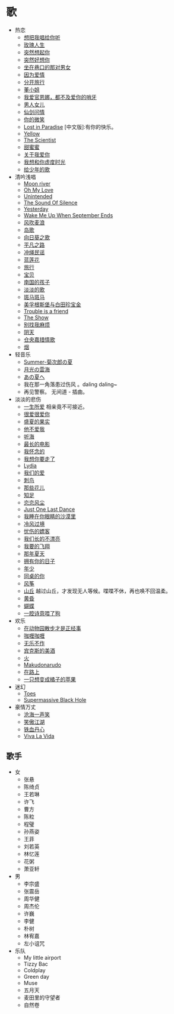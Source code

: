# 歌
* 热恋
  * [想把我唱给你听](in-love/want-to-intro-me-to-you-with-a-song.md)
  * [玫瑰人生](in-love/la-vie-en-rose.md)
  * [突然想起你](in-love/miss-you.md)
  * [突然好想你](in-love/sudden-miss-you.md)
  * [坐在巷口的那对男女](in-love/lover-site-in-load.md)
  * [因为爱情](in-love/because-of-love.md)
  * [分开旅行](in-love/part-to-travel.md)
  * [董小姐](in-love/miss-dong.md)
  * [我爱官恩娜，都不及爱你的哨牙](in-love/love-you-than-anyone.md)
  * [男人女儿](in-love/man-and-woman.md)
  * [仙剑问情](in-love/sword-ask-love.md)
  * [你的微笑](in-love/you-smile.md)
  * [Lost in Paradise](in-love/lost-in-paradise.md) [中文版]:有你的快乐。
  * [Yellow](in-love/yellow.md)
  * [The Scientist](in-love/scientist.md)
  * [甜蜜蜜](in-love/honey-sweet.md)
  * [关于我爱你](in-love/about-i-love-you.md)
  * [我想和你虚度时光](in-love/i-want-to-with-you-all-the-time.md)
  * [给少年的歌](in-love/write-to-young.md)
* 清吟浅唱
  * [Moon river](whisper/moon-river.md)
  * [Oh My Love](whisper/oh-my-love.md)
  * [Unintended](whisper/unintended.md)
  * [The Sound Of Silence](whisper/the-sound-of-silence.md)
  * [Yesterday](whisper/yesterday.md)
  * [Wake Me Up When September Ends](whisper/wake-me-up-when-september-ends.md)
  * [风吹麦浪](whisper/wind-blow-wheat.md)
  * [岛歌](whisper/island-song.md)
  * [向日葵之歌](whisper/sunflower-song.md)
  * [平凡之路](whisper/normal-road.md)
  * [冲绳民谣](whisper/cs-folk-song.md)
  * [蓝莲花](whisper/blue-lotus.md)
  * [旅行](whisper/travel.md)
  * [宝贝](whisper/dear.md)
  * [南国的孩子](whisper/south-child.md)
  * [淡淡的歌](whisper/light-song.md)
  * [斑马斑马](whisper/zebra-zebra.md)
  * [美孚根斯堡与白田珍宝金](whisper/mfgsb-and-btzbj.md)
  * [Trouble is a friend](whisper/trouble-is-a-friend.md)
  * [The Show](whisper/the-show.md)
  * [别找我麻烦](whisper/do-not-trouble.md)
  * [阴天](whisper/cloudy-day.md)
  * [仓央嘉措情歌](whisper/cyjc-love-song.md)
  * [烟](whisper/smoke.md)
* 轻音乐
  * [Summer-菊次郎の夏](soft/summer.md)
  * [月光の雲海](soft/moon-sea.md)
  * [あの夏へ](soft/あの夏へ.md)
  * 我在那一角落患过伤风 。daling daling~
  * 再见警察。 无间道 - 插曲。
* 淡淡的悲伤
  * [一生所爱](sad/all-life-love.md) 相亲竟不可接近。
  * [很爱很爱你](sad/love-you-very-much.md)
  * [盛夏的果实](sad/summer-fruit.md)
  * [他不爱我](sad/he-not-love-me.md)
  * [听海](sad/hear-sea.md)
  * [最长的电影](sad/longest-film.md)
  * [我怀念的](sad/i-missed.md)
  * [我想你要走了](sad/i-think-you-would-go.md)
  * [Lydia](sad/lydia.md)
  * [我们的爱](sad/our-love.md)
  * [刺鸟](sad/cibird.md)
  * [那些花儿](sad/those-flowers.md)
  * [知足](sad/content.md)
  * [恋恋风尘](sad/love-life.md)
  * [Just One Last Dance](sad/just-one-last-dance.md)
  * [我睡在你眼睛的沙漠里](sad/sleep-in-your-eye-desert.md)
  * [冷风过境](sad/cold-wind-come.md)
  * [忧伤的嫖客](sad/sad-piaoke.md)
  * [我们长的不漂亮](sad/not-beautiful.md)
  * [我要的飞翔](sad/want-to-fly.md)
  * [那年夏天](sad/that-summer.md)
  * [拥有你的日子](sad/owe-you-day.md)
  * [年少](sad/young.md)
  * [同桌的你](sad/deskmate.md)
  * [风筝](sad/kite.md)
  * [山丘](sad/climbed-the-hill.md) 越过山丘，才发现无人等候。喋喋不休，再也唤不回温柔。
  * [黄昏](sad/dusk.md)
  * [蝴蝶](sad/butterfly.md)
  * [一腔诗意喂了狗](sad/poem-to-dog.md)
* 欢乐
  * [在动物园散步才是正经事](happy/walk-in-zoo.md)
  * [咖喱咖喱](happy/curry-curry.md)
  * [无乐不作](happy/do-happy-things.md)
  * [宾克斯的美酒](happy/bks-wine.md)
  * [火](happy/fire.md)
  * [Makudonarudo](happy/makudonarudo.md)
  * [在路上](happy/on-load.md)
  * [一只想变成橘子的苹果](happy/an-apple-want-to-be-orange.md)
* 迷幻
  * [Toes](psychedelic/toes.md)
  * [Supermassive Black Hole](psychedelic/supermassive-black-hole.md)
* 豪情万丈
  * [沧海一声笑](passion/sea-laugh.md)
  * [笑傲江湖](passion/good-at-in-jianghu.md)
  * [铁血丹心](passion/blood-and-heart.md)
  * [Viva La Vida](passion/viva-la-vida.md)

## 歌手
* 女
  * 张悬
  * 陈绮贞
  * 王若琳
  * 许飞
  * 曹方
  * 陈粒
  * 程璧
  * 孙燕姿
  * 王菲
  * 刘若英
  * 林忆莲
  * 花粥
  * 萧亚轩
* 男
  * 李宗盛
  * 张震岳
  * 周华健
  * 周杰伦
  * 许巍
  * 李健
  * 朴树
  * 林宥嘉
  * 左小诅咒
* 乐队
  * My little airport
  * Tizzy Bac
  * Coldplay
  * Green day
  * Muse
  * 五月天
  * 麦田里的守望者
  * 自然卷